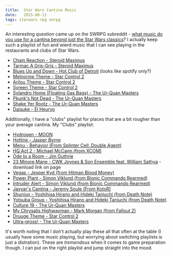 ```yaml
---
title:  Star Wars Cantina Music
date:   2015-06-11
tags: starwars rpg swrpg
---
```


An interesting question came up on the SWRPG subreddit - [what music do you use for a cantina beyond just the Star Wars classics](http://www.reddit.com/r/swrpg/comments/38rbqf/aside_from_the_obvious_what_kind_of_music_would/)? I actually keep such a playlist of fun and wierd music that I can see playing in the restaurants and clubs of Star Wars.

* [Chain Reaction - Steroid Maximus](https://www.youtube.com/watch?v=58JCtleJ3X8)
* [Tarmac A Gris-Gris - Steroid Maximus](https://www.youtube.com/watch?v=47OrEp_X4h4)
* [Blues Up and Down - Hot Club of Detroit](http://www.last.fm/music/Hot+Club+Of+Detroit/_/Blues+Up+And+Down) (looks like spotify only?)
* [Melnorme Theme - Star Control 2](https://www.youtube.com/watch?v=fAI7jyGJmgo)
* [Arilou Theme - Star Control 2](https://www.youtube.com/watch?v=UiBJlqGQqfM)
* [Syreen Theme - Star Control 2](https://www.youtube.com/watch?v=qpo2yR9aunE)
* [Sylandro Home (Floating Gas Bags) - The Ur-Quan Masters](http://www.medievalfuture.com/precursors/remix.php?remix=8)
* [Pkunk's Not Dead - The Ur-Quan Masters](http://www.medievalfuture.com/precursors/remix.php?remix=44)
* [Shake Yer Rootz - The Ur-Quan Masters](http://www.medievalfuture.com/precursors/remix.php?remix=42)
* [Daisuke - El Heurvo](https://www.youtube.com/watch?v=Ycj3Do9apPM)

Additionally, I have a "clubs" playlist for places that are a bit rougher than your average cantina. My "Clubs" playlist:

* [Hydrogen - MOON](https://www.youtube.com/watch?v=uyJe8SazCo4)
* [Hotline - Jasper Byrne](https://www.youtube.com/watch?v=KTTRmxWApd0)
* [Menu - Behavior (From Splinter Cell: Double Agent)](https://www.youtube.com/watch?v=mz4gKdx8CKc)
* [HQ Act 2 - Michael McCann (from XCOM)](https://www.youtube.com/watch?v=T6bXcD0VBzI)
* [Ode to a Room - Jim Guthrie](https://www.youtube.com/watch?v=M47EAKJIilY)
* [23 Minore Mane - CWK Joynes & Son Ensemble feat. William Sathya](https://freemusicarchive.org/music/Soundeyet/On_A_Steady_Diet_of_Hash_Bread__Salt/) - download link on page
* [Vegas - Jesper Kyd (from Hitman Blood Money)](https://www.youtube.com/watch?v=pY0bQbENB3Q)
* [Power Plant - Simon Viklund (from Bionic Commando Rearmed)](https://www.youtube.com/watch?v=uPtHTroVWPM)
* [Intruder Alert - Simon Viklund (from Bionic Commando Rearmed)](https://www.youtube.com/watch?v=gD-ACcYzEmM)
* [Javyar's Cantina - Jeremy Soule (From KotoR)](https://www.youtube.com/watch?v=M212A0NTrEc)
* [Shunjun - Yoshihisa Hirano and Hideki Taniuchi (from Death Note)](https://www.youtube.com/watch?v=fI1Zxjrgh9E)
* [Yotsuba Group - Yoshihisa Hirano and Hideki Taniuchi (from Death Note)](https://www.youtube.com/watch?v=4CTOw89InGg)
* [Culture 19 - The Ur-Quan Masters](http://www.medievalfuture.com/precursors/remix.php?remix=28)
* [My Chrysalis Highwayman - Mark Morgan (from Fallout 2)](https://www.youtube.com/watch?v=3jxn1sqAQ-c)
* [Druuge Theme - Star Control 2](https://www.youtube.com/watch?v=Hb847-0rsvs)
* [Ultra-gross! - The Ur-Quan Masters](http://www.medievalfuture.com/precursors/remix.php?remix=25)

It's worth noting that I don't actually play these all that often at the table (I usually have some music playing, but worrying about switching playlists is just a distration). These are *tremendous* when it comes to game preparation though. I can put on the right playlist and jump straight into the mood.